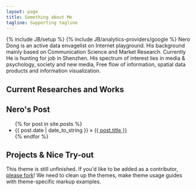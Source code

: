 ```yaml
---
layout: page
title: Something about Me
tagline: Supporting tagline
---
```

{% include JB/setup %}
{% include JB/analytics-providers/google %}
Nero Dong is an active data envagelist on Internet playground. His background mainly based on
Communication Science and Market Research. Currently He is hunting for job in Shenzhen.
His spectrum of interest lies in media & psychology, society and new media, Free flow of 
information, spatial data products and information visualization. 

## Current Researches and Works
    

    
## Nero's Post

<ul class="posts">
  {% for post in site.posts %}
    <li><span>{{ post.date | date_to_string }}</span> &raquo; <a href="{{ BASE_PATH }}{{ post.url }}">{{ post.title }}</a></li>
  {% endfor %}
</ul>

## Projects & Nice Try-out

This theme is still unfinished. If you'd like to be added as a contributor, [please fork](http://github.com/plusjade/jekyll-bootstrap)!
We need to clean up the themes, make theme usage guides with theme-specific markup examples.


